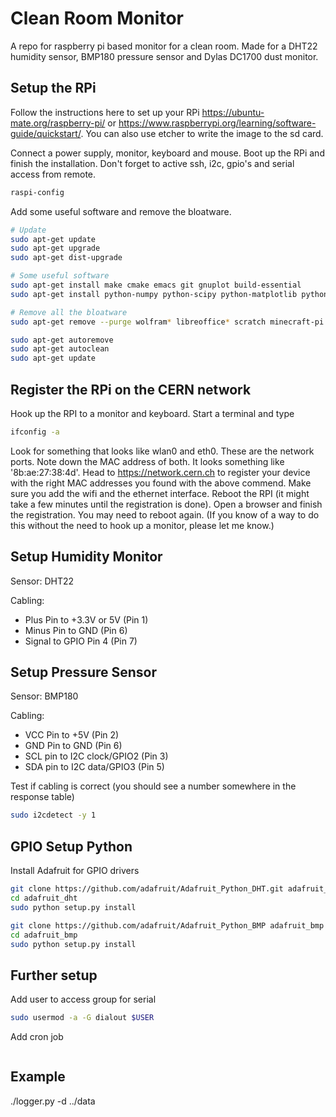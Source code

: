 # Clean Room Monitor

A repo for raspberry pi based monitor for a clean room. Made for a DHT22 humidity sensor, BMP180 pressure sensor and Dylas DC1700 dust monitor.


## Setup the RPi

Follow the instructions here to set up your RPi https://ubuntu-mate.org/raspberry-pi/ or https://www.raspberrypi.org/learning/software-guide/quickstart/. You can also use etcher to write the image to the sd card.

Connect a power supply, monitor, keyboard and mouse. Boot up the RPi and finish the installation. Don't forget to active ssh, i2c, gpio's and serial access from remote.
```bash
raspi-config
```
Add some useful software and remove the bloatware.
```bash
# Update
sudo apt-get update
sudo apt-get upgrade
sudo apt-get dist-upgrade

# Some useful software
sudo apt-get install make cmake emacs git gnuplot build-essential
sudo apt-get install python-numpy python-scipy python-matplotlib python-pandas python-gnuplot python-serial python-pyvisa python-dev

# Remove all the bloatware
sudo apt-get remove --purge wolfram* libreoffice* scratch minecraft-pi sonic-pi penguinspuzzle openjdk-8-jre oracle-java8-jdk openjdk-7-jre oracle-java7-jdk  -y

sudo apt-get autoremove
sudo apt-get autoclean
sudo apt-get update
```


## Register the RPi on the CERN network

Hook up the RPI to a monitor and keyboard. Start a terminal and type
```bash
ifconfig -a
```

Look for something that looks like wlan0 and eth0. These are the network ports. Note down the MAC address of both. It looks something like '8b:ae:27:38:4d'. Head to https://network.cern.ch to register your device with the right MAC addresses you found with the above commend. Make sure you add the wifi and the ethernet interface. Reboot the RPI (it might take a few minutes until the registration is done). Open a browser and finish the registration. You may need to reboot again. (If you know of a way to do this without the need to hook up a monitor, please let me know.)


## Setup Humidity Monitor

Sensor: DHT22

Cabling:
- Plus Pin to +3.3V or 5V (Pin 1)
- Minus Pin to GND (Pin 6)
- Signal to GPIO Pin 4 (Pin 7)


## Setup Pressure Sensor

Sensor: BMP180

Cabling:
- VCC Pin to +5V (Pin 2)
- GND Pin to GND (Pin 6)
- SCL pin to I2C clock/GPIO2  (Pin 3)
- SDA pin to I2C data/GPIO3 (Pin 5)


Test if cabling is correct (you should see a number somewhere in the response table)
```bash
sudo i2cdetect -y 1
```

## GPIO Setup Python

Install Adafruit for GPIO drivers

```bash
git clone https://github.com/adafruit/Adafruit_Python_DHT.git adafruit_dht
cd adafruit_dht
sudo python setup.py install
```
```bash
git clone https://github.com/adafruit/Adafruit_Python_BMP adafruit_bmp
cd adafruit_bmp
sudo python setup.py install
```


## Further setup

Add user to access group for serial
```bash
sudo usermod -a -G dialout $USER
```


Add cron job
```bash

```


## Example

./logger.py -d ../data
